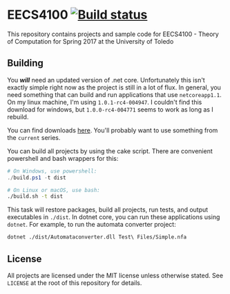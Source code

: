 # EECS4100 [![Build status](https://ci.appveyor.com/api/projects/status/kyad5qu6y1y8d6jk/branch/master?svg=true)](https://ci.appveyor.com/project/techwiz24/eecs4100/branch/master)
This repository contains projects and sample code for EECS4100 - Theory of Computation
for Spring 2017 at the University of Toledo

## Building
You ***will*** need an updated version of .net core. Unfortunately this isn't exactly simple right now as
the project is still in a lot of flux. In general, you need something that can build and run applications
that use `netcoreapp1.1`. On my linux machine, I'm using `1.0.1-rc4-004947`. I couldn't find this download
for windows, but `1.0.0-rc4-004771` seems to work as long as I rebuild.

You can find downloads [here](https://www.microsoft.com/net/download/core#/current).
You'll probably want to use something from the `current` series.

You can build all projects by using the cake script. There are convenient powershell and bash wrappers for this:

```powershell
# On Windows, use powershell:
./build.ps1 -t dist
```

```bash
# On Linux or macOS, use bash:
./build.sh -t dist
```

This task will restore packages, build all projects, run tests, and output executables in `./dist`. In dotnet core,
you can run these applications using `dotnet`. For example, to run the automata converter project:

```bash
dotnet ./dist/Automataconverter.dll Test\ Files/Simple.nfa
```

## License
All projects are licensed under the MIT license unless otherwise stated. See
`LICENSE` at the root of this repository for details.
